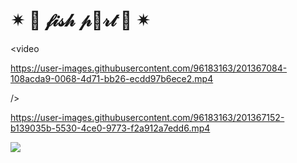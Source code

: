 # ✴  🎀  𝒻𝒾𝓈𝒽 𝓅🌺𝓇𝓉  🎀  ✴

  <video

https://user-images.githubusercontent.com/96183163/201367084-108acda9-0068-4d71-bb26-ecdd97b6ece2.mp4

 />
 
 
 

https://user-images.githubusercontent.com/96183163/201367152-b139035b-5530-4ce0-9773-f2a912a7edd6.mp4



  <img src="https://user-images.githubusercontent.com/96183163/201365560-b3ffc80f-7404-447d-b4f7-e3e56d191d28.png" />
